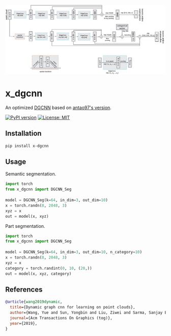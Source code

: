 <img src="./dgcnn.jpg" width="1200px"></img>

# x_dgcnn

An optimized [DGCNN](https://arxiv.org/abs/1801.07829) based
on [antao97's version](https://github.com/antao97/dgcnn.pytorch).

[![PyPI version](https://badge.fury.io/py/x-dgcnn.svg)](https://badge.fury.io/py/x-dgcnn)
[![License: MIT](https://img.shields.io/badge/License-MIT-yellow.svg)](https://opensource.org/licenses/MIT)

## Installation

```bash
pip install x-dgcnn
```

## Usage

Semantic segmentation.

```python
import torch
from x_dgcnn import DGCNN_Seg

model = DGCNN_Seg(k=64, in_dim=3, out_dim=10)
x = torch.randn(8, 2048, 3)
xyz = x
out = model(x, xyz)
```

Part segmentation.

```python
import torch
from x_dgcnn import DGCNN_Seg

model = DGCNN_Seg(k=64, in_dim=3, out_dim=10, n_category=10)
x = torch.randn(8, 2048, 3)
xyz = x
category = torch.randint(0, 10, (20,))
out = model(x, xyz, category)
```

## References

```bibtex
@article{wang2019dynamic,
  title={Dynamic graph cnn for learning on point clouds},
  author={Wang, Yue and Sun, Yongbin and Liu, Ziwei and Sarma, Sanjay E and Bronstein, Michael M and Solomon, Justin M},
  journal={Acm Transactions On Graphics (tog)},
  year={2019},
}
```
